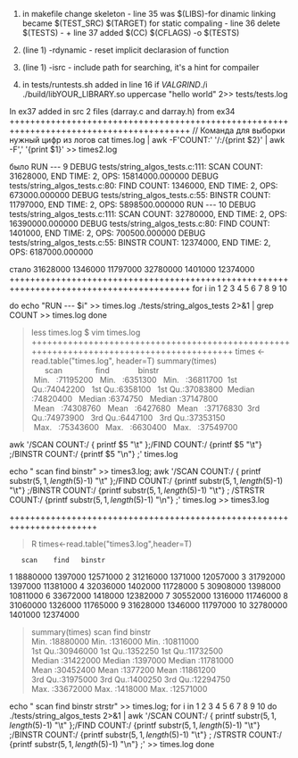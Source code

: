 1. in makefile change skeleton - line 35 was $(LIBS)-for dinamic linking became $(TEST_SRC) $(TARGET) for static compaling - line 36 delete $(TESTS) - + line 37 added $(CC) $(CFLAGS) -o $(TESTS)

2. (line 1) -rdynamic - reset implicit declarasion of function
3. (line 1) -isrc - include path for searching, it's a hint for compailer
4. in tests/runtests.sh added in line 16 if $VALGRIND ./$i ./build/libYOUR_LIBRARY.so uppercase "hello world" 2>> tests/tests.log

In ex37 added in src 2 files (darray.c and darray.h) from ex34
+++++++++++++++++++++++++++++++++++++++++++++++++++++++++++++++++++++++++++++++++++++++++
// Команда для выборки нужный цифр из логов
cat times.log | awk -F'COUNT:' '/:/{print $2}' | awk -F',' '{print $1}' >> times2.log

было
RUN --- 9
DEBUG tests/string_algos_tests.c:111: SCAN COUNT: 31628000, END TIME: 2, OPS: 15814000.000000
DEBUG tests/string_algos_tests.c:80: FIND COUNT: 1346000, END TIME: 2, OPS: 673000.000000
DEBUG tests/string_algos_tests.c:55: BINSTR COUNT: 11797000, END TIME: 2, OPS: 5898500.000000
RUN --- 10
DEBUG tests/string_algos_tests.c:111: SCAN COUNT: 32780000, END TIME: 2, OPS: 16390000.000000
DEBUG tests/string_algos_tests.c:80: FIND COUNT: 1401000, END TIME: 2, OPS: 700500.000000
DEBUG tests/string_algos_tests.c:55: BINSTR COUNT: 12374000, END TIME: 2, OPS: 6187000.000000

стало
31628000
1346000
11797000
32780000
1401000
12374000
+++++++++++++++++++++++++++++++++++++++++++++++++++++++++++++++++++++++++++++++++++++++++
for i in 1 2 3 4 5 6 7 8 9 10

do echo "RUN --- $i" >> times.log
./tests/string_algos_tests 2>&1 | grep COUNT >> times.log
done
>less times.log
> $ vim times.log
> +++++++++++++++++++++++++++++++++++++++++++++++++++++++++++++++++++++++++++++++++++++++++
> times <- read.table("times.log", header=T)
> summary(times)
>       scan               find             binstr
>  Min.   :71195200   Min.   :6351300   Min.   :36811700
>  1st Qu.:74042200   1st Qu.:6358100   1st Qu.:37083800
>  Median :74820400   Median :6374750   Median :37147800
>  Mean   :74308760   Mean   :6427680   Mean   :37176830
>  3rd Qu.:74973900   3rd Qu.:6447100   3rd Qu.:37353150
>  Max.   :75343600   Max.   :6630400   Max.   :37549700

awk '/SCAN COUNT:/ { printf $5 "\t" };/FIND COUNT:/ {printf $5 "\t"} ;/BINSTR COUNT:/ {printf $5 "\n"} ;' times.log

echo "  scan     find     binstr" >> times3.log; awk '/SCAN COUNT:/ { printf substr($5,1,length($5)-1) "\t" };/FIND COUNT:/ {printf substr($5,1,length($5)-1) "\t"} ;/BINSTR COUNT:/ {printf substr($5,1,length($5)-1) "\t"} ; /STRSTR COUNT:/ {printf substr($5,1,length($5)-1) "\n"} ;' times.log >> times3.log

+++++++++++++++++++++++++++++++++++++++++++++++++++++++++++++++++++++++
 >R
 >times<-read.table("times3.log",header=T)

       scan    find   binstr
1  18880000 1397000 12571000
2  31216000 1371000 12057000
3  31792000 1397000 11381000
4  32036000 1402000 11728000
5  30908000 1398000 10811000
6  33672000 1418000 12382000
7  30552000 1316000 11746000
8  31060000 1326000 11765000
9  31628000 1346000 11797000
10 32780000 1401000 12374000
> summary(times)
      scan               find             binstr        
 Min.   :18880000   Min.   :1316000   Min.   :10811000  
 1st Qu.:30946000   1st Qu.:1352250   1st Qu.:11732500  
 Median :31422000   Median :1397000   Median :11781000  
 Mean   :30452400   Mean   :1377200   Mean   :11861200  
 3rd Qu.:31975000   3rd Qu.:1400250   3rd Qu.:12294750  
 Max.   :33672000   Max.   :1418000   Max.   :12571000 

echo "  scan     find     binstr    strstr" >> times.log; 
for i in 1 2 3 4 5 6 7 8 9 10
do 
./tests/string_algos_tests 2>&1 | awk '/SCAN COUNT:/ { printf substr($5,1,length($5)-1) "\t" };/FIND COUNT:/ {printf substr($5,1,length($5)-1) "\t"} ;/BINSTR COUNT:/ {printf substr($5,1,length($5)-1) "\t"} ; /STRSTR COUNT:/ {printf substr($5,1,length($5)-1) "\n"} ;' >> times.log
done